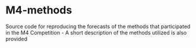 # M4-methods
Source code for reproducing the forecasts of the methods that participated in the M4 Competition - A short description of the methods utilized is also provided 
